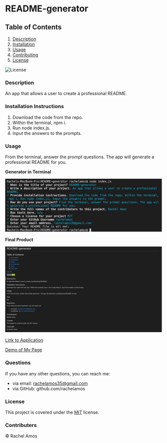# README-generator
## Table of Contents

1. [Description](#description)
2. [Installation](#installation-instructions)
3. [Usage](#usage)
4. [Contributing](#contributers)
5. [License](#license)

![License](https://img.shields.io/badge/License-MIT-green.svg)

### Description
An app that allows a user to create a professional README.

### Installation Instructions
1. Download the code from the repo.
2. Within the terminal, npm i.
3. Run node index.js.
4. Input the answers to the prompts.

### Usage
From the terminal, answer the prompt questions. The app will generate a professional README for you.

**Generator in Terminal**

![Generator in Terminal](images/generatorInTerminal.png)

**Final Product**

![Final Product](images/finalProduct.png)

[Link to Application](https://github.com/rachelamos/README-generator.git)

[Demo of My Page]()

### Questions
If you have any other questions, you can reach me:
- via email: rachelamos35@gmail.com
- via GitHub: github.com/rachelamos

### License
This project is covered under the [MIT](LICENSE) license.

### Contributers
© Rachel Amos